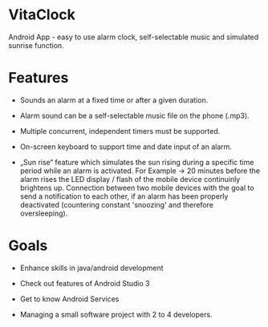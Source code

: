 # VitaClock
Android App - easy to use alarm clock, self-selectable music and simulated sunrise function.

# Features
- Sounds an alarm at a fixed time or after a given duration.

- Alarm sound can be a self-selectable music file on the phone (.mp3).

- Multiple concurrent, independent timers must be supported.

- On-screen keyboard to support time and date input of an alarm.

- „Sun rise“ feature which simulates the sun rising during a specific time period while an alarm is activated. For Example → 20 minutes   before the alarm rises the LED display / flash of the mobile device continuinly brightens up.
Connection between two mobile devices with the goal to send a notification to each other, if an alarm has been properly deactivated (countering constant 'snoozing' and therefore oversleeping). 

# Goals

- Enhance skills in java/android development

- Check out features of Android Studio 3

- Get to know Android Services
 
- Managing a small software project with 2 to 4 developers.
